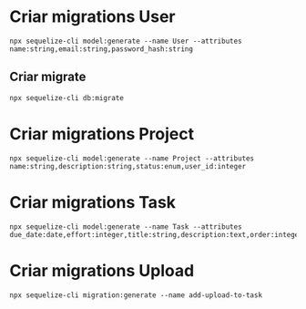 # Criar migrations User
    npx sequelize-cli model:generate --name User --attributes name:string,email:string,password_hash:string

## Criar migrate
    npx sequelize-cli db:migrate

# Criar migrations Project
    npx sequelize-cli model:generate --name Project --attributes name:string,description:string,status:enum,user_id:integer


# Criar migrations Task
    npx sequelize-cli model:generate --name Task --attributes due_date:date,effort:integer,title:string,description:text,order:integer,status:enum,user_id:integer,project_id:integer 

# Criar migrations Upload
    npx sequelize-cli migration:generate --name add-upload-to-task

